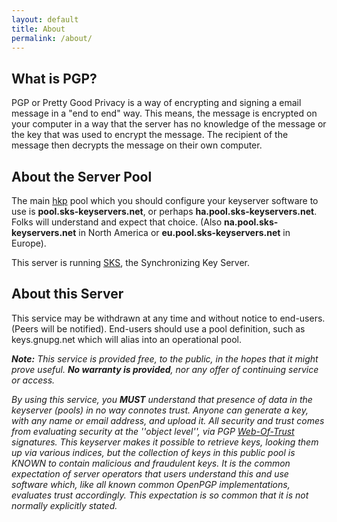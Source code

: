 ```yaml
---
layout: default
title: About
permalink: /about/
---
```


## What is PGP?

PGP or Pretty Good Privacy is a way of encrypting and signing a email message in a "end to end" way.  This means, the message is encrypted on your computer in a way that the server has no knowledge of the message or the key that was used to encrypt the message.  The recipient of the message then decrypts the message on their own computer.

## About the Server Pool

The main [hkp](http://tools.ietf.org/html/draft-shaw-openpgp-hkp-00) pool which you should configure your keyserver software to use is **pool.sks-keyservers.net**, or perhaps **ha.pool.sks-keyservers.net**. Folks will understand and expect that choice. (Also **na.pool.sks-keyservers.net** in North America or **eu.pool.sks-keyservers.net** in Europe).

This server is running [SKS](https://bitbucket.org/skskeyserver/sks-keyserver/wiki/Home), the Synchronizing Key Server.

## About this Server

This service may be withdrawn at any time and without notice to end-users. (Peers will be notified). End-users should use a pool definition, such as keys.gnupg.net which will alias into an operational pool.

_**Note:** This service is provided free, to the public, in the hopes that it might prove useful. **No warranty is provided**, nor any offer of continuing service or access._

_By using this service, you **MUST** understand that presence of data in the keyserver (pools) in no way connotes trust. Anyone can generate a key, with any name or email address, and upload it. All security and trust comes from evaluating security at the ''object level'', via PGP [Web-Of-Trust](http://en.wikipedia.org/wiki/Web_of_trust) signatures. This keyserver makes it possible to retrieve keys, looking them up via various indices, but the collection of keys in this public pool is KNOWN to contain malicious and fraudulent keys. It is the common expectation of server operators that users understand this and use software which, like all known common OpenPGP implementations, evaluates trust accordingly. This expectation is so common that it is not normally explicitly stated._

